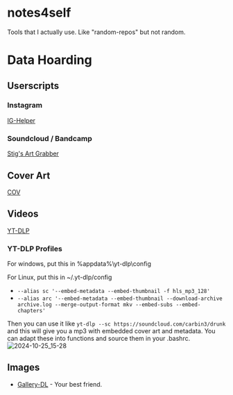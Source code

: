 # notes4self
Tools that I actually use. Like "random-repos" but not random.

# Data Hoarding
## Userscripts
### Instagram
[IG-Helper](https://github.com/SN-Koarashi/ig-helper/)

### Soundcloud / Bandcamp
[Stig's Art Grabber](https://greasyfork.org/en/scripts/20771-stig-s-art-grabr)

## Cover Art
[COV](https://covers.musichoarders.xyz/)

## Videos
[YT-DLP](https://github.com/yt-dlp/yt-dlp)

### YT-DLP Profiles
For windows, put this in %appdata%\yt-dlp\config

For Linux, put this in ~/.yt-dlp/config
* `--alias sc '--embed-metadata --embed-thumbnail -f hls_mp3_128'`
* `--alias arc '--embed-metadata --embed-thumbnail --download-archive archive.log --merge-output-format mkv --embed-subs --embed-chapters'`

Then you can use it like `yt-dlp --sc https://soundcloud.com/carbin3/drunk` and this will give you a mp3 with embedded cover art and metadata. You can adapt these into functions and source them in your .bashrc.
![2024-10-25_15-28](https://github.com/user-attachments/assets/5c543c6e-3da3-4431-8d73-148941f75860)

## Images
* [Gallery-DL](https://github.com/mikf/gallery-dl/) - Your best friend.
